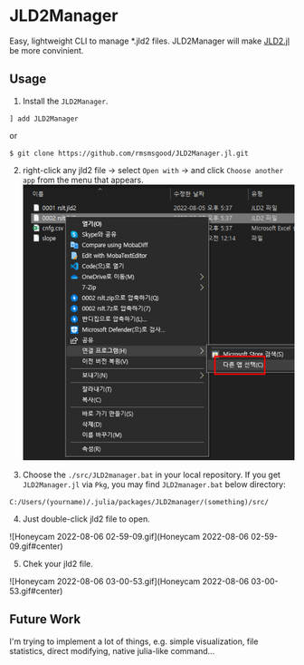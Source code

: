 # JLD2Manager

Easy, lightweight CLI to manage *.jld2 files. JLD2Manager will make [JLD2.jl](https://github.com/JuliaIO/JLD2.jl) be more convinient.

## Usage

1. Install the `JLD2Manager`.
```
] add JLD2Manager
```
or
```
$ git clone https://github.com/rmsmsgood/JLD2Manager.jl.git
```

2. right-click any jld2 file → select `Open with` → and click `Choose another app` from the menu that appears.
![20220806_022723.png](20220806_022723.png#center)

3. Choose the `./src/JLD2manager.bat` in your local repository. If you get `JLD2Manager.jl` via `Pkg`, you may find `JLD2manager.bat` below directory:

```
C:/Users/(yourname)/.julia/packages/JLD2manager/(something)/src/
```

4. Just double-click jld2 file to open.

![Honeycam 2022-08-06 02-59-09.gif](Honeycam 2022-08-06 02-59-09.gif#center)

5. Chek your jld2 file.

![Honeycam 2022-08-06 03-00-53.gif](Honeycam 2022-08-06 03-00-53.gif#center)

## Future Work

I'm trying to implement a lot of things, e.g. simple visualization, file statistics, direct modifying, native julia-like command...